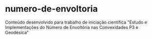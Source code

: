 # numero-de-envoltoria
Conteúdo desenvolvido para trabalho de iniciação científica "Estudo e Implementações do Número de Envoltória nas Convexidades P3 e Geodésica"
